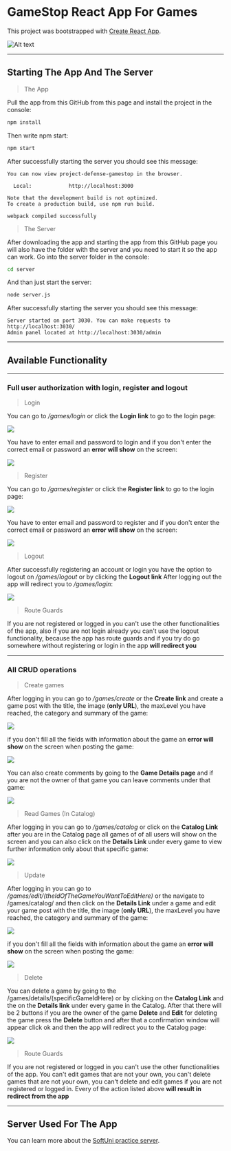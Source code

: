 # GameStop React App For Games

This project was bootstrapped with [Create React App](https://github.com/facebook/create-react-app).

![Alt text](/public/images/gameStopApp.png)

---

## Starting The App And The Server

> The App

Pull the app from this GitHub from this page and install the project in the console:

```bash
npm install
```

Then write npm start:

```bash
npm start
```

After successfully starting the server you should see this message:

```
You can now view project-defense-gamestop in the browser.

  Local:            http://localhost:3000

Note that the development build is not optimized.
To create a production build, use npm run build.

webpack compiled successfully
```

> The Server

After downloading the app and starting the app from this GitHub page you will also have the folder with the server and you need to start it so the app can work. Go into the server folder in the console:

```bash
cd server
```

And than just start the server:

```bash
node server.js
```

After successfully starting the server you should see this message:

```
Server started on port 3030. You can make requests to http://localhost:3030/
Admin panel located at http://localhost:3030/admin
```

---

## Available Functionality

---

### Full user authorization with login, register and logout

> Login

You can go to _/games/login_ or click the **Login link** to go to the login page:

![](https://media.giphy.com/media/v1.Y2lkPTc5MGI3NjExYmEwZDA4ZDdiMWVkMmM4OTBmNDFmOWIxYTQwMDc3NDEyYmY5YzFhYyZjdD1n/cScvjVDVerfP9iWrq6/giphy.gif)

You have to enter email and password to login and if you don't enter the correct email or password an **error will show** on the screen:

![](/public/images/loginError.png)

> Register

You can go to _/games/register_ or click the **Register link** to go to the login page:

![](https://media.giphy.com/media/v1.Y2lkPTc5MGI3NjExZmU0ZTc3MzExMmFjYTNiN2M5MDlkY2I0MTgzMTIyYjQ3OWNhOWZlZSZjdD1n/s6k7BzHKzcu7DKgKRp/giphy.gif)

You have to enter email and password to register and if you don't enter the correct email or password an **error will show** on the screen:

![](/public/images/registerError.png)

> Logout

After successfully registering an account or login you have the option to logout on _/games/logout_ or by clicking the **Logout link** After logging out the app will redirect you to _/games/login_:

![](https://media.giphy.com/media/v1.Y2lkPTc5MGI3NjExOWIxMGEzMjU4NzVmYzNjYWQ0ODEwOGU4OGUwNWE3ZGJhMWJjMjQ5ZSZjdD1n/WDTHkXdD7K0KN9LHu1/giphy.gif)

> Route Guards

If you are not registered or logged in you can't use the other functionalities of the app, also if you are not login already you can't use the logout functionality, because the app has route guards and if you try do go somewhere without registering or login in the app **will redirect you**

---

### All CRUD operations

> Create games

After logging in you can go to _/games/create_ or the **Create link** and create a game post with the title, the image (**only URL**), the maxLevel you have reached, the category and summary of the game:

![](https://media.giphy.com/media/v1.Y2lkPTc5MGI3NjExZGFjNWNlMDliODE2ZjEyZThjZjY5YWU3ZjA4OGVmNGUwNDE1ZTk4OCZjdD1n/6sNfbkV0Qh4VuZq8dW/giphy.gif)

if you don't fill all the fields with information about the game an **error will show** on the screen when posting the game:

![](/public/images/createError.png)

You can also create comments by going to the **Game Details page** and if you are not the owner of that game you can leave comments under that game:

![](https://media.giphy.com/media/UWcS3AhPlF8PUB6CPc/giphy.gif)

> Read Games (In Catalog)

After logging in you can go to _/games/catalog_ or click on the **Catalog Link**
after you are in the Catalog page all games of of all users will show on the screen and you can also click on the **Details Link** under every game to view further information only about that specific game:

![](/public/images/catalog)

> Update

After logging in you can go to _/games/edit/(theIdOfTheGameYouWantToEditHere)_ or the navigate to /games/catalog/ and then click on the **Details Link** under a game and edit your game post with the title, the image (**only URL**), the maxLevel you have reached, the category and summary of the game:

![](https://media.giphy.com/media/v1.Y2lkPTc5MGI3NjExMjIwZmM5ZGM5NDlhNjY4NDRhZDMzOTg4YzRjODZmMGJlYzMyZWFlOCZjdD1n/gJ6bqvAr65u1avNCiV/giphy.gif)

if you don't fill all the fields with information about the game an **error will show** on the screen when posting the game:

![](/public/images/editError.png)

> Delete

You can delete a game by going to the /games/details/(specificGameIdHere) or by clicking on the **Catalog Link** and the on the **Details link** under every game in the Catalog. After that there will be 2 buttons if you are the owner of the game **Delete** and **Edit** for deleting the game press the **Delete** button and after that a confirmation window will appear click ok and then the app will redirect you to the Catalog page:

![](https://media.giphy.com/media/v1.Y2lkPTc5MGI3NjExMjgwM2IzNGI1NWQyODBkM2Y1MGQ3YTM5YzhjNmE3Y2ZmZWQzZmYxMiZjdD1n/xQpVzCM32Rw7L9kW2q/giphy.gif)

> Route Guards

If you are not registered or logged in you can't use the other functionalities of the app. You can't edit games that are not your own, you can't delete games that are not your own, you can't delete and edit games if you are not registered or logged in. Every of the action listed above **will result in redirect from the app**

---

## Server Used For The App

You can learn more about the [SoftUni practice server](https://github.com/softuni-practice-server/softuni-practice-server).

